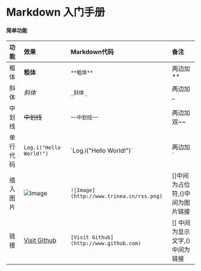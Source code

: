Markdown 入门手册
==============

#### 简单功能
功能 | 效果 | Markdown代码 | 备注
:--|:--|:--|:--
粗体 | **粗体** | `**粗体**` | 两边加**
斜体 | _斜体_ | `_斜体_` | 两边加_
中划线 | ~~中划线~~ | `~~中划线~~` | 两边加双~~
单行代码 | `Log.i("Hello World!")` | \`Log.i("Hello World!")\` | 两边加`
插入图片 | ![Image](http://www.trinea.cn/rss.png)| `![Image](http://www.trinea.cn/rss.png)` | []中间为占位符,()中间为图片链接
链接 | [Visit Github](http://www.github.com) | `[Visit Github](http://www.github.com)` | [] 中间为显示文字,()中间为链接

